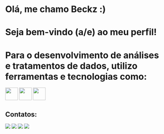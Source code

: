 # Olá, me chamo Beckz :)
# Seja bem-vindo (a/e) ao meu perfil!


# Para o desenvolvimento de análises e tratamentos de dados, utilizo ferramentas e tecnologias como:
<img src="https://cdn.jsdelivr.net/gh/devicons/devicon@latest/icons/threedsmax/threedsmax-original.svg" width="40" height="40" /> 
<img src="https://cdn.jsdelivr.net/gh/devicons/devicon@latest/icons/threedsmax/threedsmax-original.svg" width="40" height="40" />
<img src="https://cdn.jsdelivr.net/gh/devicons/devicon@latest/icons/threedsmax/threedsmax-original.svg" width="40" height="40" />

## Contatos:

<div>
<a href="https://www.linkedin.com/in/beckzaguiar/" target="_blank"><img loading="lazy" src="https://img.shields.io/badge/-LinkedIn-%230077B5?style=for-the-badge&logo=linkedin&logoColor=white" target="_blank"></a>
<a href = "mailto:beca.aguiar12@gmail.com"><img loading="lazy" src="https://img.shields.io/badge/Gmail-D14836?style=for-the-badge&logo=gmail&logoColor=white" target="_blank"></a>
<a href="https://www.instagram.com/b.eckz" target="_blank"><img loading="lazy" src="https://img.shields.io/badge/-Instagram-%23E4405F?style=for-the-badge&logo=instagram&logoColor=white" target="_blank"></a>
<a href="https://www.youtube.com/@beckzaguiar134/playlists" target="_blank"><img loading="lazy" src="https://img.shields.io/badge/YouTube-FF0000?style=for-the-badge&logo=youtube&logoColor=white" target="_blank"></a>  
</div>



<!--
**beckz-aguiar/beckz-aguiar** is a ✨ _special_ ✨ repository because its `README.md` (this file) appears on your GitHub profile.

Here are some ideas to get you started:

- 🔭 I’m currently working on ...
- 🌱 I’m currently learning ...
- 👯 I’m looking to collaborate on ...
- 🤔 I’m looking for help with ...
- 💬 Ask me about ...
- 📫 How to reach me: ...
- 😄 Pronouns: ...
- ⚡ Fun fact: ...
-->
